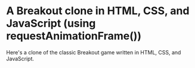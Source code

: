 # A Breakout clone in HTML, CSS, and JavaScript (using requestAnimationFrame())
Here's a clone of the classic Breakout game written in HTML, CSS, and JavaScript.
